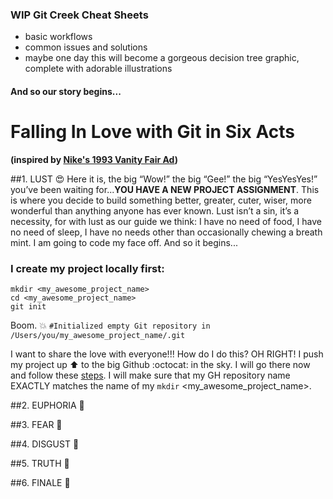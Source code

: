 ### WIP Git Creek Cheat Sheets

- basic workflows
- common issues and solutions
- maybe one day this will become a gorgeous decision tree graphic, complete with adorable illustrations

#### And so our story begins...

# Falling In Love with Git in Six Acts 
**(inspired by [Nike's 1993 Vanity Fair Ad](http://www.rogerhorberry.com/falling-in-love-in-six-acts-courtesy-of-nike/))**

##1. LUST :heart_eyes:
Here it is, the big “Wow!” the big “Gee!” the big “YesYesYes!” you’ve been waiting for...**YOU HAVE A NEW PROJECT ASSIGNMENT**. This is where you decide to build something better, greater, cuter, wiser, more wonderful than anything anyone has ever known. Lust isn’t a sin, it’s a necessity, for with lust as our guide we think: I have no need of food, I have no need of sleep, I have no needs other than occasionally chewing a breath mint. I am going to code my face off. And so it begins...

### I create my project locally first:
```
mkdir <my_awesome_project_name>
cd <my_awesome_project_name>
git init
```
Boom. :boom: ```#Initialized empty Git repository in /Users/you/my_awesome_project_name/.git```

I want to share the love with everyone!!! How do I do this? OH RIGHT! I push my project up :arrow_up: to the big Github :octocat: in the sky. I will go there now and follow these [steps](https://help.github.com/articles/creating-a-new-repository/). I will make sure that my GH repository name EXACTLY matches the name of my ```mkdir``` <my_awesome_project_name>.

##2. EUPHORIA :lollipop:

##3. FEAR :see_no_evil:

##4. DISGUST :poop:

##5. TRUTH :raised_hands:

##6. FINALE :sparkling_heart:
